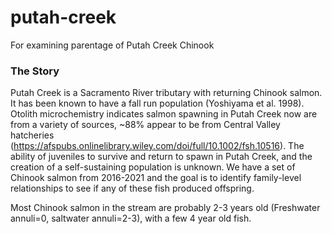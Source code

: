 # putah-creek
For examining parentage of Putah Creek Chinook

### The Story

Putah Creek is a Sacramento River tributary with returning Chinook salmon. It has been known to have a fall run population (Yoshiyama et al. 1998). Otolith microchemistry indicates salmon spawning in Putah Creek now are from a variety of sources, ~88% appear to be from Central Valley hatcheries (https://afspubs.onlinelibrary.wiley.com/doi/full/10.1002/fsh.10516).   The ability of juveniles to survive and return to spawn in Putah Creek, and the creation of a self-sustaining population is unknown.   We have a set of Chinook salmon from 2016-2021 and the goal is to identify family-level relationships to see if any of these fish produced offspring.  

Most Chinook salmon in the stream are probably 2-3 years old (Freshwater annuli=0, saltwater annuli=2-3), with a few 4 year old fish.